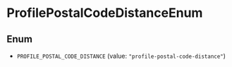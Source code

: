 # ProfilePostalCodeDistanceEnum

## Enum

* `PROFILE_POSTAL_CODE_DISTANCE` (value: `"profile-postal-code-distance"`)
